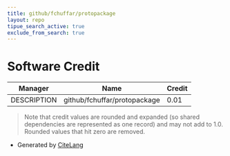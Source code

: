 ```yaml
---
title: github/fchuffar/protopackage
layout: repo
tipue_search_active: true
exclude_from_search: true
---
```

# Software Credit

|Manager|Name|Credit|
|-------|----|------|
|DESCRIPTION|github/fchuffar/protopackage|0.01|


> Note that credit values are rounded and expanded (so shared dependencies are represented as one record) and may not add to 1.0. Rounded values that hit zero are removed.


- Generated by [CiteLang](https://github.com/vsoch/citelang)
